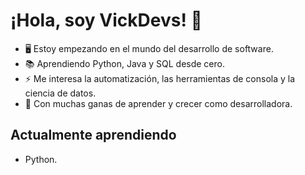 # ¡Hola, soy VickDevs! 👋

- 🖥️ Estoy empezando en el mundo del desarrollo de software.
- 📚 Aprendiendo Python, Java y SQL desde cero.
- ⚡ Me interesa la automatización, las herramientas de consola y la ciencia de datos.
- 🚀 Con muchas ganas de aprender y crecer como desarrolladora.

## Actualmente aprendiendo
- Python.

